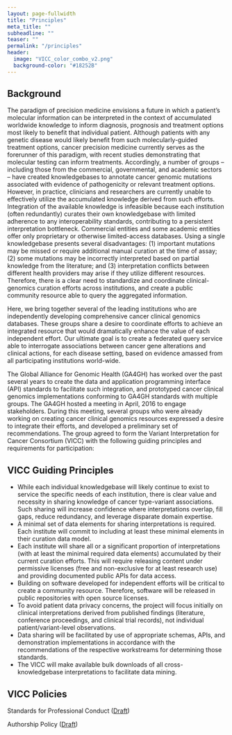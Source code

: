 ```yaml
---
layout: page-fullwidth
title: "Principles"
meta_title: ""
subheadline: ""
teaser: ""
permalink: "/principles"
header:
  image: "VICC_color_combo_v2.png"
  background-color: "#18252B"
---
```


## Background

The paradigm of precision medicine envisions a future in which a patient’s molecular information can be interpreted in the context of accumulated worldwide knowledge to inform diagnosis, prognosis and treatment options most likely to benefit that individual patient. Although patients with any genetic disease would likely benefit from such molecularly-guided treatment options, cancer precision medicine currently serves as the forerunner of this paradigm, with recent studies demonstrating that molecular testing can inform treatments. Accordingly, a number of groups – including those from the commercial, governmental, and academic sectors – have created knowledgebases to annotate cancer genomic mutations associated with evidence of pathogenicity or relevant treatment options. However, in practice, clinicians and researchers are currently unable to effectively utilize the accumulated knowledge derived from such efforts. Integration of the available knowledge is infeasible because each institution (often redundantly) curates their own knowledgebase with limited adherence to any interoperability standards, contributing to a persistent interpretation bottleneck. Commercial entities and some academic entities offer only proprietary or otherwise limited-access databases. Using a single knowledgebase presents several disadvantages: (1) important mutations may be missed or require additional manual curation at the time of assay; (2) some mutations may be incorrectly interpreted based on partial knowledge from the literature; and (3) interpretation conflicts between different health providers may arise if they utilize different resources. Therefore, there is a clear need to standardize and coordinate clinical-genomics curation efforts across institutions, and create a public community resource able to query the aggregated information. 

Here, we bring together several of the leading institutions who are independently developing comprehensive cancer clinical genomics databases. These groups share a desire to coordinate efforts to achieve an integrated resource that would dramatically enhance the value of each independent effort. Our ultimate goal is to create a federated query service able to interrogate associations between cancer gene alterations and clinical actions, for each disease setting, based on evidence amassed from all participating institutions world-wide.

The Global Alliance for Genomic Health (GA4GH) has worked over the past several years to create the data and application programming interface (API) standards to facilitate such integration, and prototyped cancer clinical genomics implementations conforming to GA4GH standards with multiple groups. The GA4GH hosted a meeting in April, 2016 to engage stakeholders. During this meeting, several groups who were already working on creating cancer clinical genomics resources expressed a desire to integrate their efforts, and developed a preliminary set of recommendations. The group agreed to form the Variant Interpretation for Cancer Consortium (VICC) with the following guiding principles and requirements for participation:

## VICC Guiding Principles

- While each individual knowledgebase will likely continue to exist to service the specific needs of each institution, there is clear value and necessity in sharing knowledge of cancer type-variant associations. Such sharing will increase confidence where interpretations overlap, fill gaps, reduce redundancy, and leverage disparate domain expertise.
- A minimal set of data elements for sharing interpretations is required. Each institute will commit to including at least these minimal elements in their curation data model.
- Each institute will share all or a significant proportion of interpretations (with at least the minimal required data elements) accumulated by their current curation efforts. This will require releasing content under permissive licenses (free and non-exclusive for at least research use) and providing documented public APIs for data access.
- Building on software developed for independent efforts will be critical to create a community resource. Therefore, software will be released in public repositories with open source licenses.
- To avoid patient data privacy concerns, the project will focus initially on clinical interpretations derived from published findings (literature, conference proceedings, and clinical trial records), not individual patient/variant-level observations.
- Data sharing will be facilitated by use of appropriate schemas, APIs, and demonstration implementations in accordance with the recommendations of the respective workstreams for determining those standards.
- The VICC will make available bulk downloads of all cross-knowledgebase interpretations to facilitate data mining.

## VICC Policies

Standards for Professional Conduct ([Draft](https://docs.google.com/document/d/1ZOFUKQ-ZSuy4-L9WXtsNDAte4oN4WosGxxHnzoaYmyo/edit))

Authorship Policy ([Draft](https://docs.google.com/document/d/18kEfDq982js2N7kAxyaQv3OW9ZUaQTY9Lh4bHjtCbps/edit))
